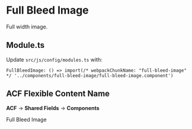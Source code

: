 # Full Bleed Image

Full width image.

## Module.ts

Update `src/js/config/modules.ts` with:

`FullBleedImage: () => import(/* webpackChunkName: "full-bleed-image" */ '../components/full-bleed-image/full-bleed-image.component')`

## ACF Flexible Content Name

**ACF** -> **Shared Fields** -> **Components**

Full Bleed Image

